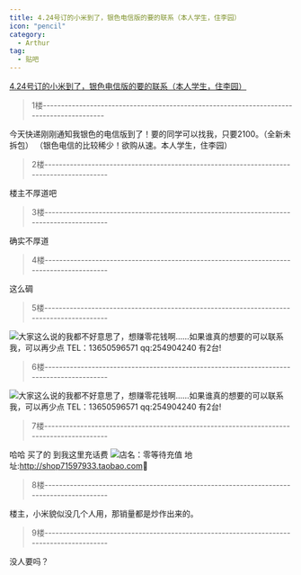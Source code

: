 ```yaml
---
title: 4.24号订的小米到了，银色电信版的要的联系（本人学生，住李园）
icon: "pencil"
category:
  - Arthur
tag:
  - 贴吧
---
```


[4.24号订的小米到了，银色电信版的要的联系（本人学生，住李园）](https://tieba.baidu.com/p/1658001556?pid=20775798680&cid=0#20775798680)


>1楼-----------------------------------------------------------------------------------------

今天快递刚刚通知我银色的电信版到了！要的同学可以找我，只要2100。（全新未拆包）
（银色电信的比较稀少！欲购从速。本人学生，住李园）

>2楼-----------------------------------------------------------------------------------------

楼主不厚道吧

>3楼-----------------------------------------------------------------------------------------

确实不厚道

>4楼-----------------------------------------------------------------------------------------

这么碉

>5楼-----------------------------------------------------------------------------------------

![](https://pan.4a1801.life/d/Onedrive-4A1801/%E4%B8%AA%E4%BA%BA%E5%BB%BA%E7%AB%99/assets/Tieba/j_0020.gif)大家这么说的我都不好意思了，想赚零花钱啊……如果谁真的想要的可以联系我，可以再少点 TEL：13650596571 qq:254904240 有2台!

>6楼-----------------------------------------------------------------------------------------

![](https://pan.4a1801.life/d/Onedrive-4A1801/%E4%B8%AA%E4%BA%BA%E5%BB%BA%E7%AB%99/assets/Tieba/j_0020.gif)大家这么说的我都不好意思了，想赚零花钱啊……如果谁真的想要的可以联系我，可以再少点 TEL：13650596571 qq:254904240 有2台!

>7楼-----------------------------------------------------------------------------------------

哈哈 买了的 到我这里充话费
![](https://pan.4a1801.life/d/Onedrive-4A1801/%E4%B8%AA%E4%BA%BA%E5%BB%BA%E7%AB%99/assets/Tieba/j_0017.gif)店名：零等待充值
地址:<a href="http://jump.bdimg.com/safecheck/index?url=x+Z5mMbGPAvromYk+xHoKQrDeRNp+4gekyf86UP/fuF91OxPXOl+JPuxKk0C9cQwAG+4Cm4FSU0="  target="_blank" rel="noopener noreferrer nofollow"  class="j-no-opener-url" >http://shop71597933.taobao.com</a>

>8楼-----------------------------------------------------------------------------------------

楼主，小米貌似没几个人用，那销量都是炒作出来的。

>9楼-----------------------------------------------------------------------------------------

没人要吗？
